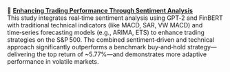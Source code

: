 📃 **[Enhancing Trading Performance Through Sentiment Analysis](https://arxiv.org/pdf/2507.09739)**  
This study integrates real‑time sentiment analysis using GPT‑2 and FinBERT with traditional technical indicators (like MACD, SAR, VW MACD) and time‑series forecasting models (e.g., ARIMA, ETS) to enhance trading strategies on the S&P 500. The combined sentiment‑driven and technical approach significantly outperforms a benchmark buy‑and‑hold strategy—delivering the top return of ~5.77%—and demonstrates more adaptive performance in volatile markets.